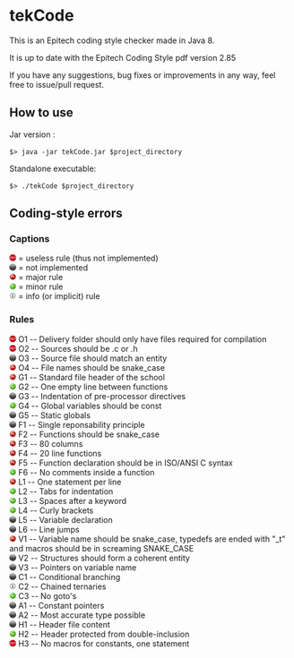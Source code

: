 # tekCode

This is an Epitech coding style checker made in Java 8.

It is up to date with the Epitech Coding Style pdf version 2.85

If you have any suggestions, bug fixes or improvements in any way, feel free to issue/pull request.

## How to use

Jar version :
```
$> java -jar tekCode.jar $project_directory
```

Standalone executable:
```
$> ./tekCode $project_directory
```

## Coding-style errors

### Captions
<img alt="Useless" src="/icons/useless.png" width="12" height="12"/> = useless rule (thus not implemented)<br/>
<img alt="Unsupported" src="/icons/unsupported.png" width="12" height="12"/> = not implemented<br/>
<img alt="Major" src="/icons/major.png" width="12" height="12"/> = major rule<br/>
<img alt="Minor" src="/icons/minor.png" width="12" height="12"/> = minor rule<br/>
<img alt="Info" src="/icons/info.png" width="12" height="12"/> = info (or implicit) rule<br/>

### Rules
<img alt="Useless" src="/icons/useless.png" width="12" height="12"/> O1 -- Delivery folder should only have files required for compilation<br/>
<img alt="Useless" src="/icons/useless.png" width="12" height="12"/> O2 -- Sources should be .c or .h<br/>
<img alt="Unsupported" src="/icons/unsupported.png" width="12" height="12"/> O3 -- Source file should match an entity<br/>
<img alt="Major" src="/icons/major.png" width="12" height="12"/> O4 -- File names should be snake_case<br/>
<img alt="Major" src="/icons/major.png" width="12" height="12"/> G1 -- Standard file header of the school<br/>
<img alt="Minor" src="/icons/minor.png" width="12" height="12"/> G2 -- One empty line between functions<br/>
<img alt="Unsupported" src="/icons/unsupported.png" width="12" height="12"/> G3 -- Indentation of pre-processor directives<br/>
<img alt="Minor" src="/icons/minor.png" width="12" height="12"/> G4 -- Global variables should be const<br/>
<img alt="Unsupported" src="/icons/unsupported.png" width="12" height="12"/> G5 -- Static globals<br/>
<img alt="Unsupported" src="/icons/unsupported.png" width="12" height="12"/> F1 -- Single reponsability principle<br/>
<img alt="Major" src="/icons/major.png" width="12" height="12"/> F2 -- Functions should be snake_case<br/>
<img alt="Major" src="/icons/major.png" width="12" height="12"/> F3 -- 80 columns<br/>
<img alt="Major" src="/icons/major.png" width="12" height="12"/> F4 -- 20 line functions<br/>
<img alt="Major" src="/icons/major.png" width="12" height="12"/> F5 -- Function declaration should be in ISO/ANSI C syntax<br/>
<img alt="Minor" src="/icons/minor.png" width="12" height="12"/> F6 -- No comments inside a function<br/>
<img alt="Major" src="/icons/major.png" width="12" height="12"/> L1 -- One statement per line<br/>
<img alt="Minor" src="/icons/minor.png" width="12" height="12"/> L2 -- Tabs for indentation<br/>
<img alt="Minor" src="/icons/minor.png" width="12" height="12"/> L3 -- Spaces after a keyword<br/>
<img alt="Minor" src="/icons/minor.png" width="12" height="12"/> L4 -- Curly brackets<br/>
<img alt="Unsupported" src="/icons/unsupported.png" width="12" height="12"/> L5 -- Variable declaration<br/>
<img alt="Unsupported" src="/icons/unsupported.png" width="12" height="12"/> L6 -- Line jumps<br/>
<img alt="Major" src="/icons/major.png" width="12" height="12"/> V1 -- Variable name should be snake_case, typedefs are ended with "\_t" and macros should be in screaming SNAKE_CASE<br/>
<img alt="Unsupported" src="/icons/unsupported.png" width="12" height="12"/> V2 -- Structures should form a coherent entity<br/>
<img alt="Unsupported" src="/icons/unsupported.png" width="12" height="12"/> V3 -- Pointers on variable name<br/>
<img alt="Unsupported" src="/icons/unsupported.png" width="12" height="12"/> C1 -- Conditional branching<br/>
<img alt="Info" src="/icons/info.png" width="12" height="12"/> C2 -- Chained ternaries<br/>
<img alt="Minor" src="/icons/minor.png" width="12" height="12"/> C3 -- No goto's<br/>
<img alt="Unsupported" src="/icons/unsupported.png" width="12" height="12"/> A1 -- Constant pointers<br/>
<img alt="Unsupported" src="/icons/unsupported.png" width="12" height="12"/> A2 -- Most accurate type possible<br/>
<img alt="Unsupported" src="/icons/unsupported.png" width="12" height="12"/> H1 -- Header file content<br/>
<img alt="Minor" src="/icons/minor.png" width="12" height="12"/> H2 -- Header protected from double-inclusion<br/>
<img alt="Useless" src="/icons/useless.png" width="12" height="12"/> H3 -- No macros for constants, one statement<br/>
